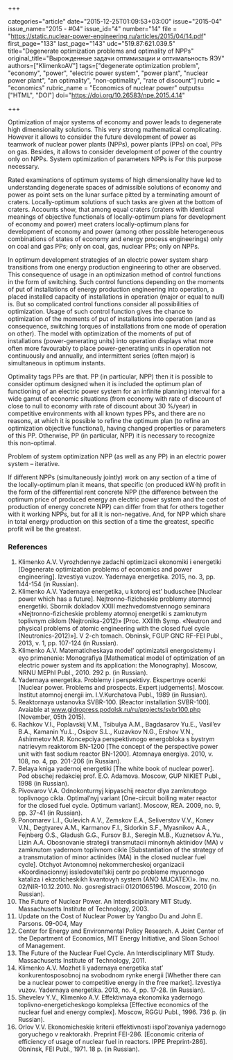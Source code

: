 +++

categories="article"
date="2015-12-25T01:09:53+03:00"
issue="2015-04"
issue_name="2015 - #04"
issue_id="4"
number="14"
file = "https://static.nuclear-power-engineering.ru/articles/2015/04/14.pdf"
first_page="133"
last_page="143"
udc="519.87:621.039.5"
title="Degenerate optimization problems and optimality of NPPs"
original_title="Вырожденные задачи оптимизации и оптимальность ЯЭУ"
authors=["KlimenkoAV"]
tags=["degenerate optimization problem", "economy", "power", "electric power system", "power plant", "nuclear power plant", "an optimality", "non-optimality", "rate of discount"]
rubric = "economics"
rubric_name = "Economics of nuclear power"
outputs=["HTML", "DOI"]
doi="https://doi.org/10.26583/npe.2015.4.14"

+++

Optimization of major systems of economy and power leads to degenerate high dimensionality solutions. This very strong mathematical complicating. However it allows to consider the future development of power as teamwork of nuclear power plants (NPPs), power plants (PPs) on coal, PPs on gas. Besides, it allows to consider development of power of the country only on NPPs. System optimization of parameters NPPs is For this purpose necessary.

Rated examinations of optimum systems of high dimensionality have led to understanding degenerate spaces of admissible solutions of economy and power as point sets on the lunar surface pitted by a terminating amount of craters. Locally-optimum solutions of such tasks are given at the bottom of craters. Accounts show, that among equal craters (craters with identical meanings of objective functionals of locally-optimum plans for development of economy and power) meet craters locally-optimum plans for development of economy and power (among other possible heterogeneous combinations of states of economy and energy process engineerings) only on coal and gas PPs; only on coal, gas, nuclear PPs; only on NPPs.

In optimum development strategies of an electric power system sharp transitions from one energy production engineering to other are observed. This consequence of usage in an optimization method of control functions in the form of switching. Such control functions depending on the moments of put of installations of energy production engineering into operation, a placed installed capacity of installations in operation (major or equal to null) is. But so complicated control functions consider all possibilities of optimization. Usage of such control function gives the chance to optimization of the moments of put of installations into operation (and as consequence, switching torques of installations from one mode of operation on other). The model with optimization of the moments of put of installations (power-generating units) into operation displays what more often more favourably to place power-generating units in operation not continuously and annually, and intermittent series (often major) is simultaneous in optimum instants.

Optimality tags PPs are that. PP (in particular, NPP) then it is possible to consider optimum designed when it is included the optimum plan of functioning of an electric power system for an infinite planning interval for a wide gamut of economic situations (from economy with rate of discount of close to null to economy with rate of discount about 30 %/year) in competitive environments with all known types PPs, and there are no reasons, at which it is possible to refine the optimum plan (to refine an optimization objective functional), having changed properties or parameters of this PP. Otherwise, PP (in particular, NPP) it is necessary to recognize this non-optimal.

Problem of system optimization NPP (as well as any PP) in an electric power system – iterative.

If different NPPs (simultaneously jointly) work on any section of a time of the locally-optimum plan it means, that specific (on produced kW·h) profit in the form of the differential rent concrete NPP (the difference between the optimum price of produced energy an electric power system and the cost of production of energy concrete NPP) can differ from that for others together with it working NPPs, but for all it is non-negative. And, for NPP which share in total energy production on this section of a time the greatest, specific profit will be the greatest.

### References

1. Klimenko A.V. Vyrozhdennye zadachi optimizacii ekonomiki i energetiki [Degenerate optimization problems of economics and power engineering]. Izvestiya vuzov. Yadernaya energetika. 2015, no. 3, pp. 144-154 (in Russian).
2. Klimenko A.V. Yadernaya energetika, u kotoroj est’ buduschee [Nuclear power which has a future]. Nejtronno-fizicheskie problemy atomnoj energetiki. Sbornik dokladov XXIII mezhvedomstvennogo seminara «Nejtronno-fizicheskie problemy atomnoj energetiki s zamknutym toplivnym ciklom (Nejtronika-2012)» [Proc. XXIIIth Symp. «Neutron and physical problems of atomic engineering with the closed fuel cycle (Neutronics-2012)»]. V 2-ch tomach. Obninsk, FGUP GNC RF-FEI Publ., 2013, v. 1, pp. 107-124 (in Russian).
3. Klimenko A.V. Matematicheskaya model’ optimizatsii energosistemy i eyo primenenie: Monografiya [Mathematical model of optimization of an electric power system and its application: the Monography]. Moscow, NRNU MEPhI Publ., 2010. 292 p. (in Russian).
4. Yadernaya energetika. Problemy i perspektivy. Ekspertnye ocenki [Nuclear power. Problems and prospects. Expert judgements]. Moscow. Institut atomnoj energii im. I.V.Kurchatova Publ., 1989 (in Russian).
5. Reaktornaya ustanovka SVBR-100. [Reactor installation SVBR-100]. Avaiable at www.gidropress.podolsk.ru/ru/projects/svbr100.php (November, 05th 2015).
6. Rachkov V.I., Poplavskij V.M., Tsibulya A.M., Bagdasarov Yu.E., Vasil’ev B.A., Kamanin Yu.L., Osipov S.L., Kuzavkov N.G., Ershov V.N., Ashirmetov M.R. Koncepciya perspektivnogo energobloka s bystrym natrievym reaktorom BN-1200 [The concept of the perspective power unit with fast sodium reactor BN-1200]. Atomnaya energiya. 2010, v. 108, no. 4, pp. 201-206 (in Russian).
7. Belaya kniga yadernoj energetiki [The white book of nuclear power]. Pod obschej redakciej prof. E.O. Adamova. Moscow, GUP NIKIET Publ., 1998 (in Russian).
8. Pivovarov V.A. Odnokonturnyj kipyaschij reactor dlya zamknutogo toplivnogo cikla. Optimal’nyj variant [One-circuit boiling water reactor for the closed fuel cycle. Optimum variant]. Moscow, REA. 2009, no. 9, pp. 37-41 (in Russian).
9. Ponomarev L.I., Gulevich A.V., Zemskov E.A., Seliverstov V.V., Konev V.N., Degtyarev A.M., Karmanov F.I., Sidorkin S.F., Myasnikov A.A., Fejnberg O.S., Gladush G.G., Fursov B.I., Seregin M.B., Kuznetsov A.Yu., Lizin A.A. Obosnovanie strategii transmutacii minornyh aktinidov (MA) v zamknutom yadernom toplivnom cikle [Substantiation of the strategy of a transmutation of minor actinides (MA) in the closed nuclear fuel cycle]. Otchyot Avtonomnoj nekommercheskoj organizacii «Koordinacionnyj issledovatel’skij centr po probleme myuonnogo kataliza i ekzoticheskikh kvantovyh system (ANO MUCATEX)». Inv. no. 02/NIR-10.12.2010. No. gosregistracii 01201065196. Moscow, 2010 (in Russian).
10. The Future of Nuclear Power. An Interdisciplinary MIT Study. Massachusetts Institute of Technology, 2003.
11. Update on the Cost of Nuclear Power by Yangbo Du and John E. Parsons. 09-004, May
2009. Center for Energy and Environmental Policy Research. A Joint Center of the Department of Economics, MIT Energy Initiative, and Sloan School of Management.
12. The Future of the Nuclear Fuel Cycle. An Interdisciplinary MIT Study. Massachusetts Institute of Technology, 2011.
13. Klimenko A.V. Mozhet li yadernaya energetika stat’ konkurentosposobnoj na svobodnom rynke energii [Whether there can be a nuclear power to competitive energy in the free market]. Izvestiya vuzov. Yadernaya energetika. 2013, no. 4, pp. 17-28. (in Russian).
14. Shevelev Y.V., Klimenko A.V. Effektivnaya ekonomika yadernogo toplivno-energeticheskogo kompleksa [Effective economics of the nuclear fuel and energy complex]. Moscow, RGGU Publ., 1996. 736 p. (in Russian).
15. Orlov V.V. Ekonomicheskie kriterii effektivnosti ispol’zovaniya yadernogo goryuchego v reaktorakh. Preprint FEI-286. [Economic criteria of efficiency of usage of nuclear fuel in reactors. IPPE Preprint-286]. Obninsk, FEI Publ., 1971. 18 p. (in Russian).